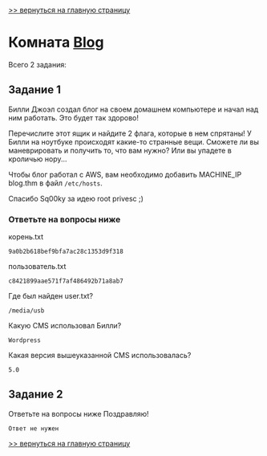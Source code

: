 [>> вернуться на главную страницу](https://github.com/BEPb/tryhackme/blob/master/README.md)

# Комната [Blog](https://tryhackme.com/r/room/blog) 

Всего 2 задания:
## Задание 1
Билли Джоэл создал блог на своем домашнем компьютере и начал над ним работать. Это будет так здорово!

Перечислите этот ящик и найдите 2 флага, которые в нем спрятаны! У Билли на ноутбуке происходят какие-то странные 
вещи. Сможете ли вы маневрировать и получить то, что вам нужно? Или вы упадете в кроличью нору...

Чтобы блог работал с AWS, вам необходимо добавить MACHINE_IP blog.thm в файл `/etc/hosts`.

Спасибо Sq00ky за идею root privesc ;)

### Ответьте на вопросы ниже
корень.txt
```commandline
9a0b2b618bef9bfa7ac28c1353d9f318
```
пользователь.txt
```commandline
c8421899aae571f7af486492b71a8ab7
```
Где был найден user.txt?
```commandline
/media/usb
```
Какую CMS использовал Билли?
```commandline
Wordpress
```
Какая версия вышеуказанной CMS использовалась?
```commandline
5.0
```

## Задание 2
Ответьте на вопросы ниже
Поздравляю!
```commandline
Ответ не нужен
```


[>> вернуться на главную страницу](https://github.com/BEPb/tryhackme/blob/master/README.md)